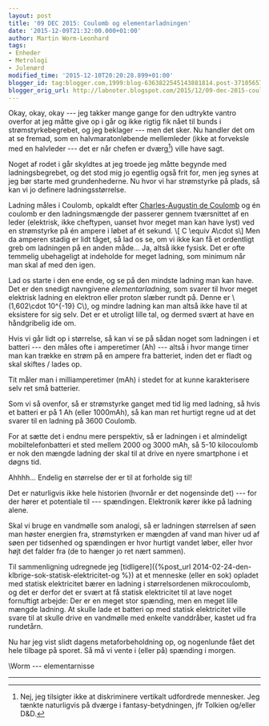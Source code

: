 ```yaml
---
layout: post
title: '09 DEC 2015: Coulomb og elementarladningen'
date: '2015-12-09T21:32:00.000+01:00'
author: Martin Worm-Leonhard
tags:
- Enheder
- Metrologi
- Julenørd
modified_time: '2015-12-10T20:20:28.899+01:00'
blogger_id: tag:blogger.com,1999:blog-6363822545143881814.post-3710565700171614185
blogger_orig_url: http://labnoter.blogspot.com/2015/12/09-dec-2015-coulomb-og.html
---
```


Okay, okay, okay --- jeg takker mange gange for den udtrykte vantro
overfor at jeg måtte give op i går og ikke rigtig fik nået til bunds i
strømstyrkebegrebet, og jeg beklager --- men det sker. Nu handler det om
at se fremad, som en halvmaratonløbende mellemleder (ikke at forveksle
med en halvleder --- det er når chefen er dværg[^1]) ville have sagt.

Noget af rodet i går skyldtes at jeg troede jeg måtte begynde med
ladningsbegrebet, og det stod mig jo egentlig også frit for, men jeg
synes at jeg bør starte med grundenhederne. Nu hvor vi har strømstyrke
på plads, så kan vi jo definere ladningsstørrelse.

Ladning måles i Coulomb, opkaldt efter [Charles-Augustin de
Coulomb](https://en.wikipedia.org/wiki/Charles-Augustin_de_Coulomb) og
én coulomb er den ladningsmængde der passerer gennem tværsnittet af en
leder (elektrisk, ikke cheftypen, uanset hvor meget man kan have lyst)
ved en strømstyrke på én ampere i løbet af ét sekund. \\[ C \equiv
A\cdot s\\]
Men da amperen stadig er lidt tåget, så lad os se, om vi
ikke kan få et ordentligt greb om ladningen på en anden måde... Ja,
altså ikke fysisk. Det er ofte temmelig ubehageligt at indeholde for
meget ladning, som minimum når man skal af med den igen.

Lad os starte i den ene ende, og se på den mindste ladning man kan have.
Det er den snedigt navngivene *elementarladning,* som svarer til hvor
meget elektrisk ladning en elektron eller proton slæber rundt på. Denne
er \\(1,602\cdot 10^{-19} C\\), og mindre ladning kan man altså ikke
have til at eksistere for sig selv. Det er et utroligt lille tal, og
dermed svært at have en håndgribelig ide om.

Hvis vi går lidt op i størrelse, så kan vi se på sådan noget som
ladningen i et batteri --- den måles ofte i amperetimer (Ah) --- altså i hvor
mange timer man kan trække en strøm på en ampere fra batteriet, inden
det er fladt og skal skiftes / lades op. 

Tit måler man i
milliamperetimer (mAh) i stedet for at kunne karakterisere selv ret små
batterier.

Som vi så ovenfor, så er strømstyrke ganget med tid lig med ladning, så
hvis et batteri er på 1 Ah (eller 1000mAh), så kan man ret hurtigt regne
ud at det svarer til en ladning på 3600 Coulomb.

For at sætte det i endnu mere perspektiv, så er ladningen i et
almindeligt mobiltelefonbatteri et sted mellem 2000 og 3000 mAh, så 5-10
kilocoulomb er nok den mængde ladning der skal til at drive en nyere
smartphone i et døgns tid.

Ahhhh... Endelig en størrelse der er til at forholde sig til!

Det er naturligvis ikke hele historien (hvornår er det nogensinde det) ---
for der hører et potentiale til --- spændingen. Elektronik kører ikke på
ladning alene.

Skal vi bruge en vandmølle som analogi, så er ladningen størrelsen af
søen man høster energien fra, strømstyrken er mængden af vand man hiver
ud af søen per tidsenhed og spændingen er hvor hurtigt vandet løber,
eller hvor højt det falder fra (de to hænger jo ret nært sammen).

Til sammenligning udregnede jeg
[tidligere]({%post_url 2014-02-24-den-klbrige-sok-statisk-elektricitet-og %}) at
et menneske (eller en sok) opladet med statisk elektricitet bærer en
ladning i størrelsordenen mikrocoulomb, og det er derfor det er svært at
få statisk elektricitet til at lave noget fornuftigt arbejde: Der er en
meget stor spænding, men en meget lille mængde ladning. At skulle lade
et batteri op med statisk elektricitet ville svare til at skulle drive
en vandmølle med enkelte vanddråber, kastet ud fra rundetårn.

Nu har jeg vist slidt dagens metaforbeholdning op, og nogenlunde fået
det hele tilbage på sporet. Så må vi vente i (eller på) spænding i
morgen.

\\Worm --- elementarnisse

-------------------------

[^1]: Nej, jeg tilsigter ikke at diskriminere vertikalt udfordrede
    mennesker. Jeg tænkte naturligvis på dværge i fantasy-betydningen, jfr
    Tolkien og/eller D&D.
